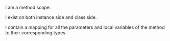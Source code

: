 I am a method scope.

I exist on both instance side and class side.

I contain a mapping for all the parameters and local variables of the method to their corresponding types